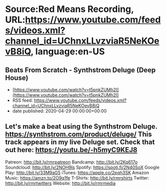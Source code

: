 # Source:Red Means Recording, URL:https://www.youtube.com/feeds/videos.xml?channel_id=UChnxLLvzviaR5NeKOevB8iQ, language:en-US

## Beats From Scratch - Synthstrom Deluge (Deep House)
 - [https://www.youtube.com/watch?v=t5pnkZUMh2I](https://www.youtube.com/watch?v=t5pnkZUMh2I)
 - RSS feed: https://www.youtube.com/feeds/videos.xml?channel_id=UChnxLLvzviaR5NeKOevB8iQ
 - date published: 2020-04-29 00:00:00+00:00

Let's make a beat using the Synthstrom Deluge.
https://synthstrom.com/product/deluge/
This track appears in my live Deluge set. Check that out here: https://youtu.be/-h5myC9KEJ8
------------------------------------
Patreon: http://bit.ly/rmrpatreon
Bandcamp: http://bit.ly/2Kq617o
Soundcloud: http://bit.ly/2NOH9Is
Spotify: https://spoti.fi/2N40SoX
Google Play: http://bit.ly/33M9aG5
iTunes: https://apple.co/2pqh3SK
Amazon Music: https://amzn.to/2O9q1fe
T-Shirts: http://bit.ly/rmrshirts
Twitter: http://bit.ly/rmrtwitters
Website: http://bit.ly/rmrmedia

